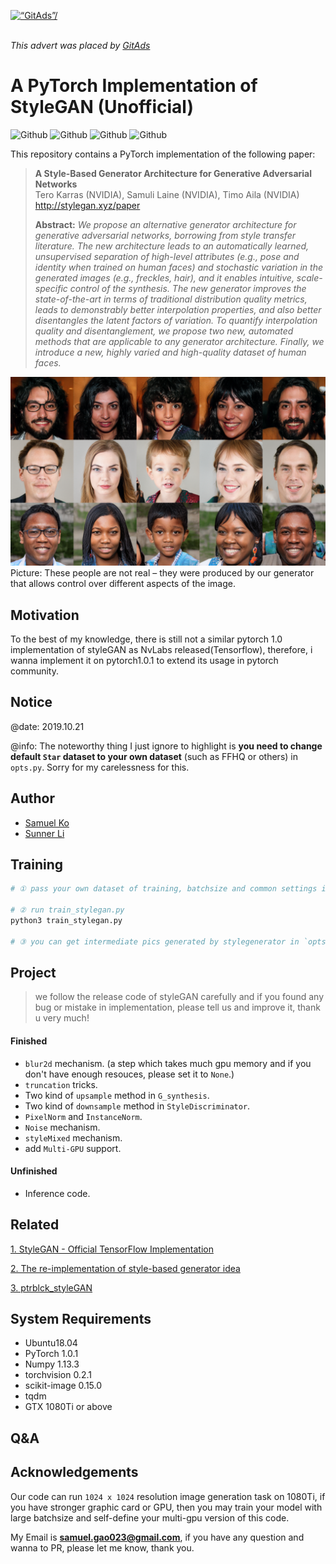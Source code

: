 <a href='https://tracking.gitads.io/?repo=StyleGAN_PyTorch'><img src="https://images.gitads.io/StyleGAN_PyTorch" alt=“GitAds”/></a>

<br><i>This advert was placed by <a href='https://tracking.gitads.io/?campaign=gitads&repo=estabbarcontroller&redirect=gitads.io'>GitAds</a> </i>

# A PyTorch Implementation of StyleGAN (Unofficial)

![Github](https://img.shields.io/badge/PyTorch-v1.0.1-green.svg?style=for-the-badge&logo=data:image/png)
![Github](https://img.shields.io/badge/python-3.6-green.svg?style=for-the-badge&logo=python)
![Github](https://img.shields.io/badge/status-AlmostFinished-blue.svg?style=for-the-badge&logo=fire)
![Github](https://img.shields.io/badge/license-CC_BY--NC-green.svg?style=for-the-badge&logo=fire)

This repository contains a PyTorch implementation of the following paper:
> **A Style-Based Generator Architecture for Generative Adversarial Networks**<br>
> Tero Karras (NVIDIA), Samuli Laine (NVIDIA), Timo Aila (NVIDIA)<br>
> http://stylegan.xyz/paper
>
> **Abstract:** *We propose an alternative generator architecture for generative adversarial networks, borrowing from style transfer literature. The new architecture leads to an automatically learned, unsupervised separation of high-level attributes (e.g., pose and identity when trained on human faces) and stochastic variation in the generated images (e.g., freckles, hair), and it enables intuitive, scale-specific control of the synthesis. The new generator improves the state-of-the-art in terms of traditional distribution quality metrics, leads to demonstrably better interpolation properties, and also better disentangles the latent factors of variation. To quantify interpolation quality and disentanglement, we propose two new, automated methods that are applicable to any generator architecture. Finally, we introduce a new, highly varied and high-quality dataset of human faces.*


![Teaser image](utils/stylegan-teaser.png)
Picture: These people are not real – they were produced by our generator that allows control over different aspects of the image.

## Motivation
To the best of my knowledge, there is still not a similar pytorch 1.0 implementation of styleGAN as NvLabs released(Tensorflow),
therefore, i wanna implement it on pytorch1.0.1 to extend its usage in pytorch community.

## Notice
@date: 2019.10.21

@info: The noteworthy thing I just ignore to highlight is **you need to change default `Star` dataset to your own dataset** (such as FFHQ or others) in `opts.py`. Sorry for my carelessness for this.


## Author

- [Samuel Ko](https://blog.csdn.net/g11d111)
- [Sunner Li](https://github.com/SunnerLi)

## Training

``` python
# ① pass your own dataset of training, batchsize and common settings in TrainOpts of `opts.py`.

# ② run train_stylegan.py
python3 train_stylegan.py

# ③ you can get intermediate pics generated by stylegenerator in `opts.det/images/`
```

## Project
> we follow the release code of styleGAN carefully and if you found any bug or mistake in implementation,
> please tell us and improve it, thank u very much! 
#### Finished
* `blur2d` mechanism. (a step which takes much gpu memory and if you don't have enough resouces, please set it to `None`.)
* `truncation` tricks.
*  Two kind of `upsample` method in `G_synthesis`.
*  Two kind of `downsample` method in `StyleDiscriminator`.
* `PixelNorm` and `InstanceNorm`. 
* `Noise` mechanism.
* `styleMixed` mechanism.
* add `Multi-GPU` support.

#### Unfinished
* Inference code.

## Related
[1. StyleGAN - Official TensorFlow Implementation](https://github.com/NVlabs/stylegan)

[2. The re-implementation of style-based generator idea](https://github.com/SunnerLi/StyleGAN_demo)

[3. ptrblck_styleGAN](https://github.com/lernapparat/lernapparat/blob/master/style_gan/pytorch_style_gan.ipynb)

## System Requirements
- Ubuntu18.04
- PyTorch 1.0.1
- Numpy 1.13.3
- torchvision 0.2.1
- scikit-image 0.15.0
- tqdm
- GTX 1080Ti or above

## Q&A

## Acknowledgements
Our code can run `1024 x 1024` resolution image generation task on 1080Ti, if you have stronger graphic card or GPU, then
you may train your model with large batchsize and self-define your multi-gpu version of this code.

My Email is **samuel.gao023@gmail.com**, if you have any question and wanna to PR, please let me know, thank you. 
